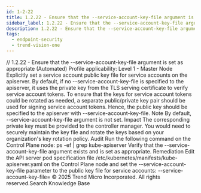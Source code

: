 ```yaml
---
id: 1-2-22
title: 1.2.22 - Ensure that the --service-account-key-file argument is set as appropriate (Automated)
sidebar_label: 1.2.22 - Ensure that the --service-account-key-file argument is set as appropriate (Automated)
description: 1.2.22 - Ensure that the --service-account-key-file argument is set as appropriate (Automated)
tags:
  - endpoint-security
  - trend-vision-one
---
```


/*<![CDATA[*/ $('#title').html($('meta[name=map-description]').attr('content')); /*]]>*/ 1.2.22 - Ensure that the --service-account-key-file argument is set as appropriate (Automated) Profile applicability: Level 1 - Master Node Explicitly set a service account public key file for service accounts on the apiserver. By default, if no --service-account-key-file is specified to the apiserver, it uses the private key from the TLS serving certificate to verify service account tokens. To ensure that the keys for service account tokens could be rotated as needed, a separate public/private key pair should be used for signing service account tokens. Hence, the public key should be specified to the apiserver with --service-account-key-file. Note By default, --service-account-key-file argument is not set. Impact The corresponding private key must be provided to the controller manager. You would need to securely maintain the key file and rotate the keys based on your organization's key rotation policy. Audit Run the following command on the Control Plane node: ps -ef | grep kube-apiserver Verify that the --service-account-key-file argument exists and is set as appropriate. Remediation Edit the API server pod specification file /etc/kubernetes/manifests/kube-apiserver.yaml on the Control Plane node and set the --service-account-key-file parameter to the public key file for service accounts: --service-account-key-file=<filename> © 2025 Trend Micro Incorporated. All rights reserved.Search Knowledge Base